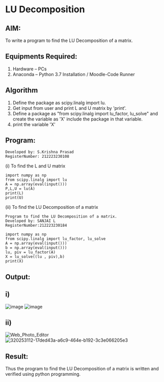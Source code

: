 # LU Decomposition 

## AIM:
To write a program to find the LU Decomposition of a matrix.

## Equipments Required:
1. Hardware – PCs
2. Anaconda – Python 3.7 Installation / Moodle-Code Runner

## Algorithm
1. Define the package as scipy.linalg import lu.
2. Get input from user and print L and U matrix by 'print'.
3. Define a package as "from scipy.linalg import lu_factor, lu_solve" and create the variable as 'X' include the package in that variable.
4. print the variable 'X'
## Program:
```
Developed by: S.Krishna Prasad
RegisterNumber: 212223230108
```
(i) To find the L and U matrix
```
import numpy as np
from scipy.linalg import lu
A = np.array(eval(input()))
P,L,U = lu(A)
print(L)
print(U)
```
(ii) To find the LU Decomposition of a matrix
```
Program to find the LU Decomposition of a matrix.
Developed by: SANJAI L
RegisterNumber:212223230184

import numpy as np
from scipy.linalg import lu_factor, lu_solve
A = np.array(eval(input()))
b = np.array(eval(input()))
lu, piv = lu_factor(A)
X = lu_solve((lu , piv),b)
print(X)
```

## Output:
## i)
![image](https://github.com/KrishnaPrasad148/LU-Decomposition/assets/147332763/f47dd6f3-679b-47ad-bd18-48021a1fe638)
![image](https://github.com/KrishnaPrasad148/LU-Decomposition/assets/147332763/5d60d259-f9fc-4ef5-9722-efcd0557a1e9)

## ii)
![Web_Photo_Editor](https://github.com/KrishnaPrasad148/LU-Decomposition/assets/147332763/c31bb54d-3841-4039-afe1-0d81047495ba)
![320253112-17ded43a-a6c9-464e-b192-3c3e066205e3](https://github.com/KrishnaPrasad148/LU-Decomposition/assets/147332763/52db64e9-d701-4a67-8271-3dc96f97890b)




## Result:
Thus the program to find the LU Decomposition of a matrix is written and verified using python programming.

